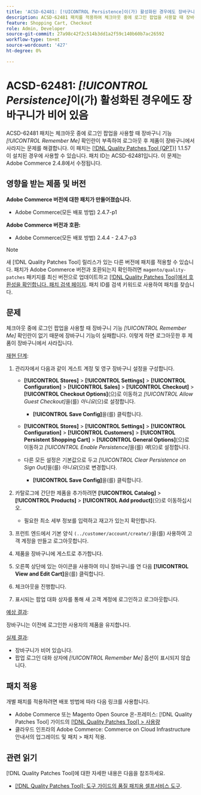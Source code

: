 ```yaml
---
title: 'ACSD-62481: [!UICONTROL Persistence]이(가) 활성화된 경우에도 장바구니가 비어 있음'
description: ACSD-62481 패치를 적용하여 체크아웃 중에 로그인 팝업을 사용할 때 장바구니 기능이 지속되는 Adobe Commerce 문제를 해결합니다.
feature: Shopping Cart, Checkout
role: Admin, Developer
source-git-commit: 27a98c42f2c514b3dd1a2f59c140b60b7ac26592
workflow-type: tm+mt
source-wordcount: '427'
ht-degree: 0%

---
```



# ACSD-62481: *[!UICONTROL Persistence]*&#x200B;이(가) 활성화된 경우에도 장바구니가 비어 있음

ACSD-62481 패치는 체크아웃 중에 로그인 팝업을 사용할 때 장바구니 기능 *[!UICONTROL Remember Me]* 확인란이 부족하여 로그아웃 후 제품이 장바구니에서 사라지는 문제를 해결합니다. 이 패치는 [[!DNL Quality Patches Tool (QPT)]](/help/tools/quality-patches-tool/quality-patches-tool-to-self-serve-quality-patches.md) 1.1.57이 설치된 경우에 사용할 수 있습니다. 패치 ID는 ACSD-62481입니다. 이 문제는 Adobe Commerce 2.4.8에서 수정됩니다.

## 영향을 받는 제품 및 버전

**Adobe Commerce 버전에 대한 패치가 만들어졌습니다.**

* Adobe Commerce(모든 배포 방법) 2.4.7-p1

**Adobe Commerce 버전과 호환:**

* Adobe Commerce(모든 배포 방법) 2.4.4 - 2.4.7-p3

>[!NOTE]
>
>새 [!DNL Quality Patches Tool] 릴리스가 있는 다른 버전에 패치를 적용할 수 있습니다. 패치가 Adobe Commerce 버전과 호환되는지 확인하려면 `magento/quality-patches` 패키지를 최신 버전으로 업데이트하고 [[!DNL Quality Patches Tool]에서 호환성을 확인합니다. 패치 검색 페이지](https://experienceleague.adobe.com/tools/commerce-quality-patches/index.html). 패치 ID를 검색 키워드로 사용하여 패치를 찾습니다.

## 문제

체크아웃 중에 로그인 팝업을 사용할 때 장바구니 기능 *[!UICONTROL Remember Me]* 확인란이 없기 때문에 장바구니 기능이 실패합니다. 이렇게 하면 로그아웃한 후 제품이 장바구니에서 사라집니다.

<u>재현 단계</u>:

1. 관리자에서 다음과 같이 게스트 계정 및 영구 장바구니 설정을 구성합니다.

   * **[!UICONTROL Stores]** > **[!UICONTROL Settings]** > **[!UICONTROL Configuration]** > **[!UICONTROL Sales]** > **[!UICONTROL Checkout]** > **[!UICONTROL Checkout Options]**(으)로 이동하고 *[!UICONTROL Allow Guest Checkout]*&#x200B;을(를) *아니요*(으)로 설정합니다.

      * **[!UICONTROL Save Config]**&#x200B;을(를) 클릭합니다.

   * **[!UICONTROL Stores]** > **[!UICONTROL Settings]** > **[!UICONTROL Configuration]** > **[!UICONTROL Customers]** > **[!UICONTROL Persistent Shopping Cart]** > **[!UICONTROL General Options]**(으)로 이동하고 *[!UICONTROL Enable Persistence]*&#x200B;을(를) *예*(으)로 설정합니다.
   * 다른 모든 설정은 기본값으로 두고 *[!UICONTROL Clear Persistence on Sign Out]*&#x200B;을(를) *아니요*(으)로 변경합니다.

      * **[!UICONTROL Save Config]**&#x200B;을(를) 클릭합니다.

1. 카탈로그에 간단한 제품을 추가하려면 **[!UICONTROL Catalog]** > **[!UICONTROL Products]** > **[!UICONTROL Add product]**(으)로 이동하십시오.

   * 필요한 최소 세부 정보를 입력하고 재고가 있는지 확인합니다.

1. 프런트 엔드에서 기본 양식 `(../customer/account/create/)`을(를) 사용하여 고객 계정을 만들고 로그아웃합니다.
1. 제품을 장바구니에 게스트로 추가합니다.
1. 오른쪽 상단에 있는 아이콘을 사용하여 미니 장바구니를 연 다음 **[!UICONTROL View and Edit Cart]**&#x200B;을(를) 클릭합니다.
1. 체크아웃을 진행합니다.
1. 표시되는 팝업 대화 상자를 통해 새 고객 계정에 로그인하고 로그아웃합니다.

<u>예상 결과</u>:

장바구니는 이전에 로그인한 사용자의 제품을 유지합니다.

<u>실제 결과</u>:

* 장바구니가 비어 있습니다.
* 팝업 로그인 대화 상자에 *[!UICONTROL Remember Me]* 옵션이 표시되지 않습니다.

## 패치 적용

개별 패치를 적용하려면 배포 방법에 따라 다음 링크를 사용합니다.

* Adobe Commerce 또는 Magento Open Source 온-프레미스: [!DNL Quality Patches Tool] 가이드의 [[!DNL Quality Patches Tool] > 사용량](/help/tools/quality-patches-tool/usage.md)
* 클라우드 인프라의 Adobe Commerce: Commerce on Cloud Infrastructure 안내서의 업그레이드 및 패치 > 패치 적용.

## 관련 읽기

[!DNL Quality Patches Tool]에 대한 자세한 내용은 다음을 참조하세요.

* [[!DNL Quality Patches Tool]: 도구 가이드의 품질 패치용 셀프서비스 도구](/help/tools/quality-patches-tool/quality-patches-tool-to-self-serve-quality-patches.md).
